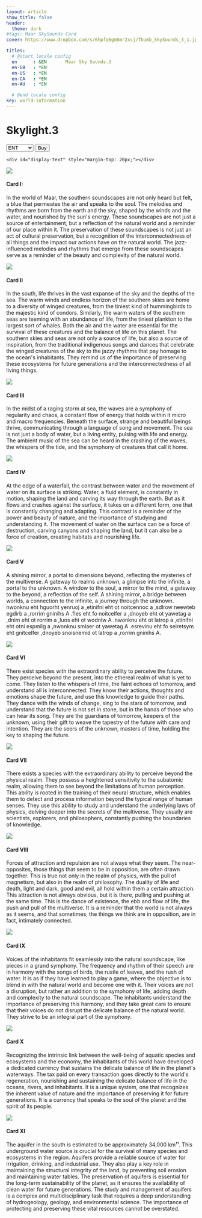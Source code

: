 ```yaml
---
layout: article
show_title: false
header:
  theme: dark
#tags: Maar SkySounds Card
cover: https://www.dropbox.com/s/6hpfq6gm8mr2xsj/Thumb_SkySounds_3_1.jpg?raw=1

titles:
  # @start locale config
  en      : &EN       Maar Sky Sounds.3
  en-GB   : *EN
  en-US   : *EN
  en-CA   : *EN
  en-AU   : *EN

  # @end locale config
key: world-information
---
```


# Skylight.3


<div class="p-4">
  <div class="padding: ($spacer * 1.5); margin-top: $spacer*4;">
    <select class="select" id="link-selector">
      <option value="https://maarworld.gumroad.com/l/skysound1">ENT</option>
      <option value="https://maarworld.gumroad.com/">Physical</option>
      <option value="https://opensea.io/">Digital</option>
    </select>
    <button class="button button--primary  button--rounded" id="go-button">Buy</button>

    <div id="display-text" style="margin-top: 20px;"></div>

  </div>
</div>

<script>
  const linkSelector = document.querySelector("#link-selector");
  const displayText = document.querySelector("#display-text");

  linkSelector.addEventListener("change", function() {
    const selectedValue = linkSelector.value;
    switch (selectedValue) {
      case "https://maarworld.gumroad.com/l/skysound1":
        displayText.innerHTML = "Buy ENT Suit Avalable Soon";
        break;
      case "https://maarworld.gumroad.com/":
        displayText.innerHTML = "Buy Physical Suit Avalable Soon";
        break;
      case "https://opensea.io/":
        displayText.innerHTML = "Buy NFT Suit Avalable Soon ";
        break;
      default:
        displayText.innerHTML = "< Select your Suit Type";
    }
  });

  // Trigger the change event manually to show the selected option value on page load
  linkSelector.dispatchEvent(new Event('change'));

  const goButton = document.querySelector("#go-button");
  goButton.addEventListener("click", function() {
      const selectedLink = linkSelector.value;
      // window.open(selectedLink, "_blank");
    });
</script>


<div class="item">
  <div class="item__image">
    <img class="image image--lg" src="https://www.dropbox.com/s/6hpfq6gm8mr2xsj/Thumb_SkySounds_3_1.jpg?raw=1"/>
  </div>
  <div class="item__content">
    <div class="item__header">
      <h4>Card I:</h4>
    </div>
    <div class="item__description">
      <p> In the world of Maar, the southern soundscapes are not only heard but felt, a blue that permeates the air and speaks to the soul. The melodies and rhythms are born from the earth and the sky, shaped by the winds and the water, and nourished by the sun's energy. These soundscapes are not just a source of entertainment, but a reflection of the natural world and a reminder of our place within it. The preservation of these soundscapes is not just an act of cultural preservation, but a recognition of the interconnectedness of all things and the impact our actions have on the natural world. The jazz-influenced melodies and rhythms that emerge from these soundscapes serve as a reminder of the beauty and complexity of the natural world. 
</p>
    </div>
  </div>
</div>




<div class="item">
  <div class="item__image">
    <img class="image image--lg" src="https://www.dropbox.com/s/vmyhdqozq6woo0f/SkySounds3_2.png?raw=1"/>
  </div>
  <div class="item__content">
    <div class="item__header">
      <h4>Card II</h4>
    </div>
    <div class="item__description">
      <p> In the south, life thrives in the vast expanse of the sky and the depths of the sea. The warm winds and endless horizon of the southern skies are home to a diversity of winged creatures, from the tiniest kind of hummingbirds to the majestic kind of condors. Similarly, the warm waters of the southern seas are teeming with an abundance of life, from the tiniest plankton to the largest sort of whales. Both the air and the water are essential for the survival of these creatures and the balance of life on this planet. The southern skies and seas are not only a source of life, but also a source of inspiration, from the traditional indigenous songs and dances that celebrate the winged creatures of the sky to the jazzy rhythms that pay homage to the ocean's inhabitants. They remind us of the importance of preserving these ecosystems for future generations and the interconnectedness of all living things.

</p>
    </div>
  </div>
</div>




<div class="item">
  <div class="item__image">
    <img class="image image--lg" src="https://www.dropbox.com/s/0lpws18msevtreq/Thumb_SkySounds_3_3.jpg?raw=1"/>
  </div>
  <div class="item__content">
    <div class="item__header">
      <h4>Card III</h4>
    </div>
    <div class="item__description">
      <p>In the midst of a raging storm at sea, the waves are a symphony of regularity and chaos, a constant flow of energy that holds within it micro and macro frequencies. Beneath the surface, strange and beautiful beings thrive, communicating through a language of song and movement. The sea is not just a body of water, but a living entity, pulsing with life and energy. The ambient music of the sea can be heard in the crashing of the waves, the whispers of the tide, and the symphony of creatures that call it home. 
</p>
    </div>
  </div>
</div>




<div class="item">
  <div class="item__image">
  <img class="image image--lg" src="https://www.dropbox.com/s/9yb62aqksee0d4r/SkySounds3_4.png?raw=1"/>
  </div>
  <div class="item__content">
    <div class="item__header">
      <h4>Card IV</h4>
    </div>
    <div class="item__description">
      <p>At the edge of a waterfall, the contrast between water and the movement of water on its surface is striking. Water, a fluid element, is constantly in motion, shaping the land and carving its way through the earth. But as it flows and crashes against the surface, it takes on a different form, one that is constantly changing and adapting. This contrast is a reminder of the power and beauty of nature, and the importance of studying and understanding it. The movement of water on the surface can be a force of destruction, carving canyons and shaping the land, but it can also be a force of creation, creating habitats and nourishing life.
</p>
    </div>
  </div>
</div>




<div class="item">
  <div class="item__image">
    <img class="image image--lg" src="https://www.dropbox.com/s/1k2drqfriu6w17d/Thumb_SkySounds_3_5.jpg?raw=1"/>
  </div>
  <div class="item__content">
    <div class="item__header">
      <h4>Card V</h4>
    </div>
    <div class="item__description">
      <p>A shining mirror, a portal to dimensions beyond, reflecting the mysteries of the multiverse. A gateway to realms unknown, a glimpse into the infinite, a portal to the unknown. A window to the soul, a mirror to the mind, a gateway to the beyond, a reflection of the self. A shining mirror, a bridge between worlds, a connection to the infinite, a journey through the unknown.  nwonknu eht hguorht yenruoj a ,etinifni eht ot noitcennoc a ,sdlrow neewteb egdirb a ,rorrim gninihs A .fles eht fo noitcelfer a ,dnoyeb eht ot yawetag a ,dnim eht ot rorrim a ,luos eht ot wodniw A .nwonknu eht ot latrop a ,etinifni eht otni espmilg a ,nwonknu smlaer ot yawetag A .esrevinu eht fo seiretsym eht gnitcelfer ,dnoyeb snoisnemid ot latrop a ,rorrim gninihs A. 
</p>
    </div>
  </div>
</div>






<div class="item">
  <div class="item__image">
    <img class="image image--lg" src="https://www.dropbox.com/s/ev3uywuu583z3t4/Thumb_SkySounds_3_6.jpg?raw=1"/>
  </div>
  <div class="item__content">
    <div class="item__header">
      <h4>Card VI</h4>
    </div>
    <div class="item__description">
      <p>There exist species with the extraordinary ability to perceive the future. They perceive beyond the present, into the ethereal realm of what is yet to come. They listen to the whispers of time, the faint echoes of tomorrow, and understand all is interconnected. They know their actions, thoughts and emotions shape the future, and use this knowledge to guide their paths. They dance with the winds of change, sing to the stars of tomorrow, and understand that the future is not set in stone, but in the hands of those who can hear its song. They are the guardians of tomorrow, keepers of the unknown, using their gift to weave the tapestry of the future with care and intention. They are the seers of the unknown, masters of time, holding the key to shaping the future.
</p>
    </div>
  </div>
</div>




<div class="item">
  <div class="item__image">
    <img class="image image--lg" src="https://www.dropbox.com/s/0kt97p6h3q87o60/SkySounds3_7.png?raw=1"/>
  </div>
  <div class="item__content">
    <div class="item__header">
      <h4>Card VII</h4>
    </div>
    <div class="item__description">
      <p>There exists a species with the extraordinary ability to perceive beyond the physical realm. They possess a heightened sensitivity to the subatomic realm, allowing them to see beyond the limitations of human perception. This ability is rooted in the training of their neural structure, which enables them to detect and process information beyond the typical range of human senses. They use this ability to study and understand the underlying laws of physics, delving deeper into the secrets of the multiverse. They usually are scientists, explorers, and philosophers, constantly pushing the boundaries of knowledge.
</p>
    </div>
  </div>
</div>




<div class="item">
  <div class="item__image">
    <img class="image image--lg" src="https://www.dropbox.com/s/wk2lftpk35xamtp/Thumb_SkySounds_3_8.jpg?raw=1"/>
  </div>
  <div class="item__content">
    <div class="item__header">
      <h4>Card VIII</h4>
    </div>
    <div class="item__description">
      <p>Forces of attraction and repulsion are not always what they seem. The near-opposites, those things that seem to be in opposition, are often drawn together. This is true not only in the realm of physics, with the pull of magnetism, but also in the realm of philosophy. The duality of life and death, light and dark, good and evil, all hold within them a certain attraction. This attraction is not always obvious, but it is there, pulling and pushing at the same time. This is the dance of existence, the ebb and flow of life, the push and pull of the multiverse. It is a reminder that the world is not always as it seems, and that sometimes, the things we think are in opposition, are in fact, intimately connected.
</p>
    </div>
  </div>
</div>





<div class="item">
  <div class="item__image">
    <img class="image image--lg" src="https://www.dropbox.com/s/wo1iq9uodabw297/SkySounds3_9.png?raw=1"/>
  </div>
  <div class="item__content">
    <div class="item__header">
      <h4>Card IX</h4>
    </div>
    <div class="item__description">
      <p>Voices of the inhabitants fit seamlessly into the natural soundscape, like pieces in a grand symphony. The frequency and rhythm of their speech are in harmony with the songs of birds, the rustle of leaves, and the rush of water. It is as if they have learned to play a game, where the objective is to blend in with the natural world and become one with it. Their voices are not a disruption, but rather an addition to the symphony of life, adding depth and complexity to the natural soundscape. The inhabitants understand the importance of preserving this harmony, and they take great care to ensure that their voices do not disrupt the delicate balance of the natural world. They strive to be an integral part of the symphony.
</p>
    </div>
  </div>
</div>




<div class="item">
  <div class="item__image">
    <img class="image image--lg" src="https://www.dropbox.com/s/vp7zbazyly9jlpn/SkySounds3_10.png?raw=1"/>
  </div>
  <div class="item__content">
    <div class="item__header">
      <h4>Card X</h4>
    </div>
    <div class="item__description">
      <p>Recognizing the intrinsic link between the well-being of aquatic species and ecosystems and the economy, the inhabitants of this world have developed a dedicated currency that sustains the delicate balance of life in the planet's waterways. The tax paid on every transaction goes directly to the world's regeneration, nourishing and sustaining the delicate balance of life in the oceans, rivers, and inhabitants. It is a unique system, one that recognizes the inherent value of nature and the importance of preserving it for future generations. It is a currency that speaks to the soul of the planet and the spirit of its people.
</p>
    </div>
  </div>
</div>





<div class="item">
  <div class="item__image">
    <img class="image image--lg" src="https://www.dropbox.com/s/vu87kq77f0a7cr4/Thumb_SkySounds_3_11.jpg?raw=1"/>
  </div>
  <div class="item__content">
    <div class="item__header">
      <h4>Card XI</h4>
    </div>
    <div class="item__description">
      <p>The aquifer in the south is estimated to be approximately 34,000 km¹¹. This underground water source is crucial for the survival of many species and ecosystems in the region. Aquifers provide a reliable source of water for irrigation, drinking, and industrial use. They also play a key role in maintaining the structural integrity of the land, by preventing soil erosion and maintaining water tables. The preservation of aquifers is essential for the long-term sustainability of the planet, as it ensures the availability of clean water for future generations. The study and management of aquifers is a complex and multidisciplinary task that requires a deep understanding of hydrogeology, geology, and environmental science. The importance of protecting and preserving these vital resources cannot be overstated.
</p>
    </div>
  </div>
</div>



